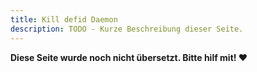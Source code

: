 ```yaml
---
title: Kill defid Daemon
description: TODO - Kurze Beschreibung dieser Seite.
---
```


**Diese Seite wurde noch nicht übersetzt. Bitte hilf mit! ❤**
